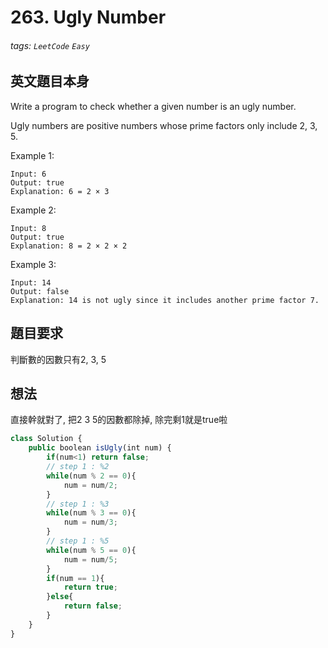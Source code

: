 # 263. Ugly Number
###### tags: `LeetCode` `Easy`

## 英文題目本身
Write a program to check whether a given number is an ugly number.

Ugly numbers are positive numbers whose prime factors only include 2, 3, 5.

Example 1:
```
Input: 6
Output: true
Explanation: 6 = 2 × 3
```
Example 2:
```
Input: 8
Output: true
Explanation: 8 = 2 × 2 × 2
```
Example 3:
```
Input: 14
Output: false 
Explanation: 14 is not ugly since it includes another prime factor 7.
```
## 題目要求
判斷數的因數只有2, 3, 5
## 想法
直接幹就對了, 把2 3 5的因數都除掉, 除完剩1就是true啦
```javascript
class Solution {
    public boolean isUgly(int num) {
        if(num<1) return false;
        // step 1 : %2
        while(num % 2 == 0){
            num = num/2;
        }
        // step 1 : %3
        while(num % 3 == 0){
            num = num/3;
        }
        // step 1 : %5
        while(num % 5 == 0){
            num = num/5;
        }
        if(num == 1){
            return true;
        }else{
            return false;
        }
    }
}
```
